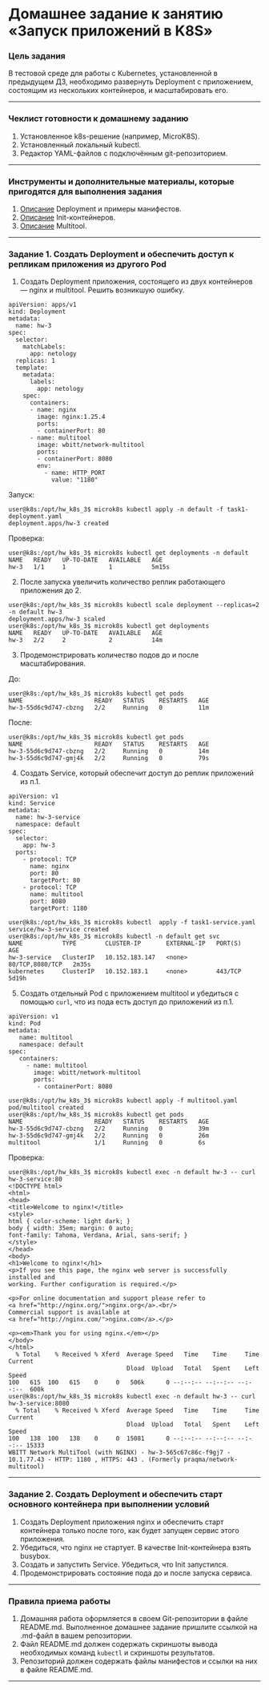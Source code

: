# Домашнее задание к занятию «Запуск приложений в K8S»

### Цель задания

В тестовой среде для работы с Kubernetes, установленной в предыдущем ДЗ, необходимо развернуть Deployment с приложением, состоящим из нескольких контейнеров, и масштабировать его.

------

### Чеклист готовности к домашнему заданию

1. Установленное k8s-решение (например, MicroK8S).
2. Установленный локальный kubectl.
3. Редактор YAML-файлов с подключённым git-репозиторием.

------

### Инструменты и дополнительные материалы, которые пригодятся для выполнения задания

1. [Описание](https://kubernetes.io/docs/concepts/workloads/controllers/deployment/) Deployment и примеры манифестов.
2. [Описание](https://kubernetes.io/docs/concepts/workloads/pods/init-containers/) Init-контейнеров.
3. [Описание](https://github.com/wbitt/Network-MultiTool) Multitool.

------

### Задание 1. Создать Deployment и обеспечить доступ к репликам приложения из другого Pod

1. Создать Deployment приложения, состоящего из двух контейнеров — nginx и multitool. Решить возникшую ошибку.

```
apiVersion: apps/v1
kind: Deployment
metadata:
  name: hw-3
spec:
  selector:
    matchLabels:
      app: netology
  replicas: 1
  template:
    metadata:
      labels:
        app: netology
    spec:
      containers:
      - name: nginx
        image: nginx:1.25.4
        ports:
        - containerPort: 80
      - name: multitool
        image: wbitt/network-multitool
        ports:
        - containerPort: 8080
        env:
          - name: HTTP_PORT
            value: "1180"
```

Запуск:

```
user@k8s:/opt/hw_k8s_3$ microk8s kubectl apply -n default -f task1-deployment.yaml
deployment.apps/hw-3 created
```

Проверка:

```
user@k8s:/opt/hw_k8s_3$ microk8s kubectl get deployments -n default
NAME   READY   UP-TO-DATE   AVAILABLE   AGE
hw-3   1/1     1            1           5m15s
```

2. После запуска увеличить количество реплик работающего приложения до 2.

```
user@k8s:/opt/hw_k8s_3$ microk8s kubectl scale deployment --replicas=2 -n default hw-3
deployment.apps/hw-3 scaled
user@k8s:/opt/hw_k8s_3$ microk8s kubectl get deployments
NAME   READY   UP-TO-DATE   AVAILABLE   AGE
hw-3   2/2     2            2           14m
```

3. Продемонстрировать количество подов до и после масштабирования.

До:

```
user@k8s:/opt/hw_k8s_3$ microk8s kubectl get pods
NAME                    READY   STATUS    RESTARTS   AGE
hw-3-55d6c9d747-cbzng   2/2     Running   0          11m
```

После:

```
user@k8s:/opt/hw_k8s_3$ microk8s kubectl get pods
NAME                    READY   STATUS    RESTARTS   AGE
hw-3-55d6c9d747-cbzng   2/2     Running   0          14m
hw-3-55d6c9d747-gmj4k   2/2     Running   0          79s
```

4. Создать Service, который обеспечит доступ до реплик приложений из п.1.

```
apiVersion: v1
kind: Service
metadata:
  name: hw-3-service
  namespace: default
spec:
  selector:
    app: hw-3
  ports:
    - protocol: TCP
      name: nginx
      port: 80
      targetPort: 80
    - protocol: TCP
      name: multitool
      port: 8080
      targetPort: 1180
```

```
user@k8s:/opt/hw_k8s_3$ microk8s kubectl  apply -f task1-service.yaml
service/hw-3-service created
user@k8s:/opt/hw_k8s_3$ microk8s kubectl -n default get svc
NAME           TYPE        CLUSTER-IP       EXTERNAL-IP   PORT(S)           AGE
hw-3-service   ClusterIP   10.152.183.147   <none>        80/TCP,8080/TCP   2m35s
kubernetes     ClusterIP   10.152.183.1     <none>        443/TCP           5d19h

```

5. Создать отдельный Pod с приложением multitool и убедиться с помощью `curl`, что из пода есть доступ до приложений из п.1.

```
apiVersion: v1
kind: Pod
metadata:
   name: multitool
   namespace: default
spec:
   containers:
     - name: multitool
       image: wbitt/network-multitool
       ports:
        - containerPort: 8080
```

```
user@k8s:/opt/hw_k8s_3$ microk8s kubectl apply -f multitool.yaml
pod/multitool created
user@k8s:/opt/hw_k8s_3$ microk8s kubectl get pods
NAME                    READY   STATUS    RESTARTS   AGE
hw-3-55d6c9d747-cbzng   2/2     Running   0          39m
hw-3-55d6c9d747-gmj4k   2/2     Running   0          26m
multitool               1/1     Running   0          6s
```

Проверка:

```
user@k8s:/opt/hw_k8s_3$ microk8s kubectl exec -n default hw-3 -- curl hw-3-service:80
<!DOCTYPE html>
<html>
<head>
<title>Welcome to nginx!</title>
<style>
html { color-scheme: light dark; }
body { width: 35em; margin: 0 auto;
font-family: Tahoma, Verdana, Arial, sans-serif; }
</style>
</head>
<body>
<h1>Welcome to nginx!</h1>
<p>If you see this page, the nginx web server is successfully installed and
working. Further configuration is required.</p>

<p>For online documentation and support please refer to
<a href="http://nginx.org/">nginx.org</a>.<br/>
Commercial support is available at
<a href="http://nginx.com/">nginx.com</a>.</p>

<p><em>Thank you for using nginx.</em></p>
</body>
</html>
  % Total    % Received % Xferd  Average Speed   Time    Time     Time  Current
                                 Dload  Upload   Total   Spent    Left  Speed
100   615  100   615    0     0   506k      0 --:--:-- --:--:-- --:--:--  600k
user@k8s:/opt/hw_k8s_3$ microk8s kubectl exec -n default hw-3 -- curl hw-3-service:8080
  % Total    % Received % Xferd  Average Speed   Time    Time     Time  Current
                                 Dload  Upload   Total   Spent    Left  Speed
100   138  100   138    0     0  15081      0 --:--:-- --:--:-- --:--:-- 15333
WBITT Network MultiTool (with NGINX) - hw-3-565c67c86c-f9gj7 - 10.1.77.43 - HTTP: 1180 , HTTPS: 443 . (Formerly praqma/network-multitool)
```

------

### Задание 2. Создать Deployment и обеспечить старт основного контейнера при выполнении условий

1. Создать Deployment приложения nginx и обеспечить старт контейнера только после того, как будет запущен сервис этого приложения.
2. Убедиться, что nginx не стартует. В качестве Init-контейнера взять busybox.
3. Создать и запустить Service. Убедиться, что Init запустился.
4. Продемонстрировать состояние пода до и после запуска сервиса.

------

### Правила приема работы

1. Домашняя работа оформляется в своем Git-репозитории в файле README.md. Выполненное домашнее задание пришлите ссылкой на .md-файл в вашем репозитории.
2. Файл README.md должен содержать скриншоты вывода необходимых команд `kubectl` и скриншоты результатов.
3. Репозиторий должен содержать файлы манифестов и ссылки на них в файле README.md.

------
